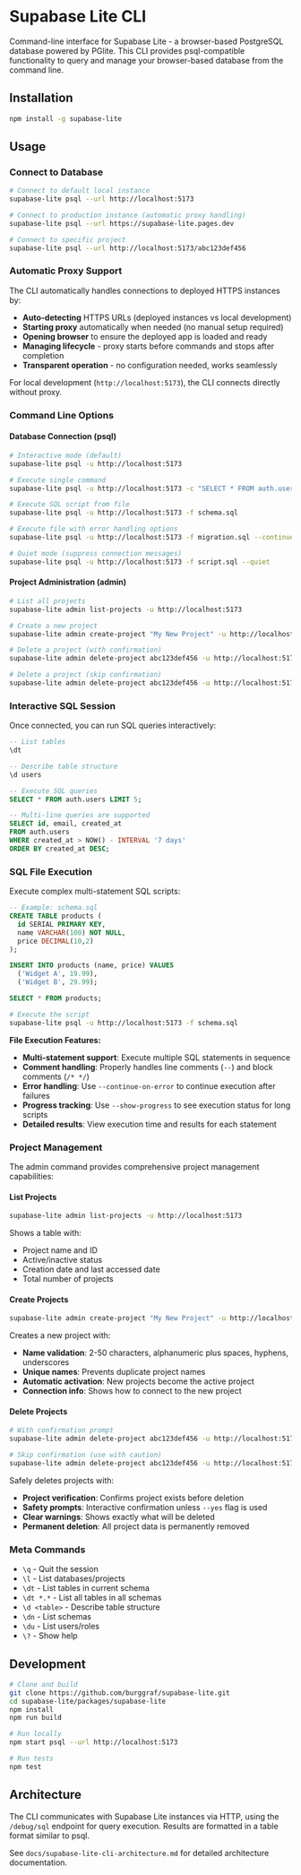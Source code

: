 # Supabase Lite CLI

Command-line interface for Supabase Lite - a browser-based PostgreSQL database powered by PGlite. This CLI provides psql-compatible functionality to query and manage your browser-based database from the command line.

## Installation

```bash
npm install -g supabase-lite
```

## Usage

### Connect to Database

```bash
# Connect to default local instance
supabase-lite psql --url http://localhost:5173

# Connect to production instance (automatic proxy handling)
supabase-lite psql --url https://supabase-lite.pages.dev

# Connect to specific project
supabase-lite psql --url http://localhost:5173/abc123def456
```

### Automatic Proxy Support

The CLI automatically handles connections to deployed HTTPS instances by:

- **Auto-detecting** HTTPS URLs (deployed instances vs local development)
- **Starting proxy** automatically when needed (no manual setup required)  
- **Opening browser** to ensure the deployed app is loaded and ready
- **Managing lifecycle** - proxy starts before commands and stops after completion
- **Transparent operation** - no configuration needed, works seamlessly

For local development (`http://localhost:5173`), the CLI connects directly without proxy.

### Command Line Options

#### Database Connection (psql)

```bash
# Interactive mode (default)
supabase-lite psql -u http://localhost:5173

# Execute single command
supabase-lite psql -u http://localhost:5173 -c "SELECT * FROM auth.users;"

# Execute SQL script from file
supabase-lite psql -u http://localhost:5173 -f schema.sql

# Execute file with error handling options
supabase-lite psql -u http://localhost:5173 -f migration.sql --continue-on-error --show-progress

# Quiet mode (suppress connection messages)
supabase-lite psql -u http://localhost:5173 -f script.sql --quiet
```

#### Project Administration (admin)

```bash
# List all projects
supabase-lite admin list-projects -u http://localhost:5173

# Create a new project
supabase-lite admin create-project "My New Project" -u http://localhost:5173

# Delete a project (with confirmation)
supabase-lite admin delete-project abc123def456 -u http://localhost:5173

# Delete a project (skip confirmation)
supabase-lite admin delete-project abc123def456 -u http://localhost:5173 --yes
```

### Interactive SQL Session

Once connected, you can run SQL queries interactively:

```sql
-- List tables
\dt

-- Describe table structure
\d users

-- Execute SQL queries
SELECT * FROM auth.users LIMIT 5;

-- Multi-line queries are supported
SELECT id, email, created_at 
FROM auth.users 
WHERE created_at > NOW() - INTERVAL '7 days'
ORDER BY created_at DESC;
```

### SQL File Execution

Execute complex multi-statement SQL scripts:

```sql
-- Example: schema.sql
CREATE TABLE products (
  id SERIAL PRIMARY KEY,
  name VARCHAR(100) NOT NULL,
  price DECIMAL(10,2)
);

INSERT INTO products (name, price) VALUES 
  ('Widget A', 19.99),
  ('Widget B', 29.99);

SELECT * FROM products;
```

```bash
# Execute the script
supabase-lite psql -u http://localhost:5173 -f schema.sql
```

**File Execution Features:**
- **Multi-statement support**: Execute multiple SQL statements in sequence
- **Comment handling**: Properly handles line comments (`--`) and block comments (`/* */`)
- **Error handling**: Use `--continue-on-error` to continue execution after failures
- **Progress tracking**: Use `--show-progress` to see execution status for long scripts
- **Detailed results**: View execution time and results for each statement

### Project Management

The admin command provides comprehensive project management capabilities:

#### List Projects
```bash
supabase-lite admin list-projects -u http://localhost:5173
```
Shows a table with:
- Project name and ID
- Active/inactive status  
- Creation date and last accessed date
- Total number of projects

#### Create Projects
```bash
supabase-lite admin create-project "My New Project" -u http://localhost:5173
```
Creates a new project with:
- **Name validation**: 2-50 characters, alphanumeric plus spaces, hyphens, underscores
- **Unique names**: Prevents duplicate project names
- **Automatic activation**: New projects become the active project
- **Connection info**: Shows how to connect to the new project

#### Delete Projects
```bash
# With confirmation prompt
supabase-lite admin delete-project abc123def456 -u http://localhost:5173

# Skip confirmation (use with caution)
supabase-lite admin delete-project abc123def456 -u http://localhost:5173 --yes
```
Safely deletes projects with:
- **Project verification**: Confirms project exists before deletion
- **Safety prompts**: Interactive confirmation unless `--yes` flag is used
- **Clear warnings**: Shows exactly what will be deleted
- **Permanent deletion**: All project data is permanently removed

### Meta Commands

- `\q` - Quit the session
- `\l` - List databases/projects
- `\dt` - List tables in current schema
- `\dt *.*` - List all tables in all schemas  
- `\d <table>` - Describe table structure
- `\dn` - List schemas
- `\du` - List users/roles
- `\?` - Show help

## Development

```bash
# Clone and build
git clone https://github.com/burggraf/supabase-lite.git
cd supabase-lite/packages/supabase-lite
npm install
npm run build

# Run locally
npm start psql --url http://localhost:5173

# Run tests
npm test
```

## Architecture

The CLI communicates with Supabase Lite instances via HTTP, using the `/debug/sql` endpoint for query execution. Results are formatted in a table format similar to psql.

See `docs/supabase-lite-cli-architecture.md` for detailed architecture documentation.